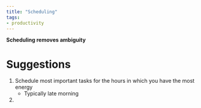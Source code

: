```yaml
---
title: "Scheduling"
tags:
- productivity
---
```

**Scheduling removes ambiguity**

# Suggestions
1. Schedule most important tasks for the hours in which you have the most energy
	- Typically late morning 
2. 



